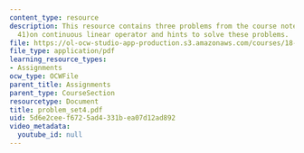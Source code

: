 ```yaml
---
content_type: resource
description: This resource contains three problems from the course notes (29, 40 and
  41)on continuous linear operator and hints to solve these problems.
file: https://ol-ocw-studio-app-production.s3.amazonaws.com/courses/18-155-differential-analysis-fall-2004/5d6e2ceef6725ad4331bea07d12ad892_problem_set4.pdf
file_type: application/pdf
learning_resource_types:
- Assignments
ocw_type: OCWFile
parent_title: Assignments
parent_type: CourseSection
resourcetype: Document
title: problem_set4.pdf
uid: 5d6e2cee-f672-5ad4-331b-ea07d12ad892
video_metadata:
  youtube_id: null
---
```

